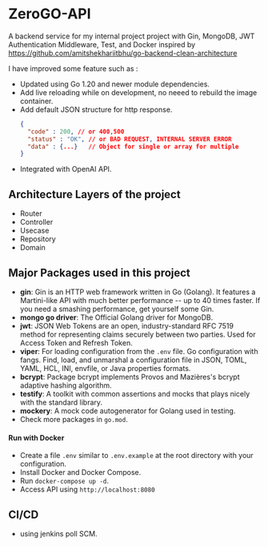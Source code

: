 # ZeroGO-API

A backend service for my internal project project with Gin, MongoDB, JWT Authentication Middleware, Test, and Docker inspired by https://github.com/amitshekhariitbhu/go-backend-clean-architecture

I have improved some feature such as : 
- Updated using Go 1.20 and newer module dependencies.
- Add live reloading while on development, no neeed to rebuild the image container.
- Add default JSON structure for http response.
  ```json
  {
    "code" : 200, // or 400,500
    "status" : "OK", // or BAD REQUEST, INTERNAL SERVER ERROR
    "data" : {...}   // Object for single or array for multiple
  }    
  ```
- Integrated with OpenAI API.

## Architecture Layers of the project

- Router
- Controller
- Usecase
- Repository
- Domain



## Major Packages used in this project

- **gin**: Gin is an HTTP web framework written in Go (Golang). It features a Martini-like API with much better performance -- up to 40 times faster. If you need a smashing performance, get yourself some Gin.
- **mongo go driver**: The Official Golang driver for MongoDB.
- **jwt**: JSON Web Tokens are an open, industry-standard RFC 7519 method for representing claims securely between two parties. Used for Access Token and Refresh Token.
- **viper**: For loading configuration from the `.env` file. Go configuration with fangs. Find, load, and unmarshal a configuration file in JSON, TOML, YAML, HCL, INI, envfile, or Java properties formats.
- **bcrypt**: Package bcrypt implements Provos and Mazières's bcrypt adaptive hashing algorithm.
- **testify**: A toolkit with common assertions and mocks that plays nicely with the standard library.
- **mockery**: A mock code autogenerator for Golang used in testing.
- Check more packages in `go.mod`.


#### Run with Docker

- Create a file `.env` similar to `.env.example` at the root directory with your configuration.
- Install Docker and Docker Compose.
- Run `docker-compose up -d`.
- Access API using `http://localhost:8080`


## CI/CD
- using jenkins poll SCM.


